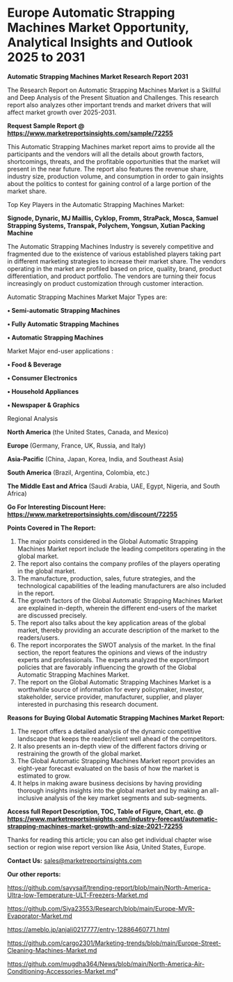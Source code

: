 # Europe Automatic Strapping Machines Market Opportunity, Analytical Insights and Outlook 2025 to 2031

<strong>Automatic Strapping Machines Market Research Report 2031</strong>

The Research Report on Automatic Strapping Machines Market is a Skillful and Deep Analysis of the Present Situation and Challenges. This research report also analyzes other important trends and market drivers that will affect market growth over 2025-2031.

<strong>Request Sample Report @ <a href=https://www.marketreportsinsights.com/sample/72255>https://www.marketreportsinsights.com/sample/72255</a></strong>

This Automatic Strapping Machines market report aims to provide all the participants and the vendors will all the details about growth factors, shortcomings, threats, and the profitable opportunities that the market will present in the near future. The report also features the revenue share, industry size, production volume, and consumption in order to gain insights about the politics to contest for gaining control of a large portion of the market share.

Top Key Players in the Automatic Strapping Machines Market:

<strong>Signode, Dynaric, MJ Maillis, Cyklop, Fromm, StraPack, Mosca, Samuel Strapping Systems, Transpak, Polychem, Yongsun, Xutian Packing Machine</strong>

The Automatic Strapping Machines Industry is severely competitive and fragmented due to the existence of various established players taking part in different marketing strategies to increase their market share. The vendors operating in the market are profiled based on price, quality, brand, product differentiation, and product portfolio. The vendors are turning their focus increasingly on product customization through customer interaction.

Automatic Strapping Machines Market Major Types are:

<strong>• Semi-automatic Strapping Machines

• Fully Automatic Strapping Machines

• Automatic Strapping Machines</strong>

Market Major end-user applications :

<strong>• Food & Beverage

• Consumer Electronics

• Household Appliances

• Newspaper & Graphics</strong>

Regional Analysis

</u><strong><b>North America</b></strong> (the United States, Canada, and Mexico)

<strong><b>Europe </b></strong>(Germany, France, UK, Russia, and Italy)

<strong><b>Asia-Pacific</b></strong> (China, Japan, Korea, India, and Southeast Asia)

<strong><b>South America</b></strong> (Brazil, Argentina, Colombia, etc.)

<strong><b>The Middle East and Africa</b></strong> (Saudi Arabia, UAE, Egypt, Nigeria, and South Africa)

<strong>Go For Interesting Discount Here: <a href=https://www.marketreportsinsights.com/discount/72255>https://www.marketreportsinsights.com/discount/72255</a></strong>

<strong>Points Covered in The Report:</strong>
<ol>
  <li>The major points considered in the Global Automatic Strapping Machines Market report include the leading competitors operating in the global market.</li>
  <li>The report also contains the company profiles of the players operating in the global market.</li>
  <li>The manufacture, production, sales, future strategies, and the technological capabilities of the leading manufacturers are also included in the report.</li>
  <li>The growth factors of the Global Automatic Strapping Machines Market are explained in-depth, wherein the different end-users of the market are discussed precisely.</li>
  <li>The report also talks about the key application areas of the global market, thereby providing an accurate description of the market to the readers/users.</li>
  <li>The report incorporates the SWOT analysis of the market. In the final section, the report features the opinions and views of the industry experts and professionals. The experts analyzed the export/import policies that are favorably influencing the growth of the Global Automatic Strapping Machines Market.</li>
  <li>The report on the Global Automatic Strapping Machines Market is a worthwhile source of information for every policymaker, investor, stakeholder, service provider, manufacturer, supplier, and player interested in purchasing this research document.</li>
</ol>
<strong>Reasons for Buying Global Automatic Strapping Machines Market Report:</strong>

<ol>
  <li>The report offers a detailed analysis of the dynamic competitive landscape that keeps the reader/client well ahead of the competitors.</li>
  <li>It also presents an in-depth view of the different factors driving or restraining the growth of the global market.</li>
  <li>The Global Automatic Strapping Machines Market report provides an eight-year forecast evaluated on the basis of how the market is estimated to grow.</li>
  <li>It helps in making aware business decisions by having providing thorough insights insights into the global market and by making an all-inclusive analysis of the key market segments and sub-segments.</li>
</ol>
<strong>Access full Report Description, TOC, Table of Figure, Chart, etc. @ <a href=https://www.marketreportsinsights.com/industry-forecast/automatic-strapping-machines-market-growth-and-size-2021-72255>https://www.marketreportsinsights.com/industry-forecast/automatic-strapping-machines-market-growth-and-size-2021-72255</a></strong>


Thanks for reading this article; you can also get individual chapter wise section or region wise report version like Asia, United States, Europe.

<strong>Contact Us:</strong>
sales@marketreportsinsights.com

<strong>Our other reports:</strong>

<a href=https://github.com/sayysaif/trending-report/blob/main/North-America-Ultra-low-Temperature-ULT-Freezers-Market.md>https://github.com/sayysaif/trending-report/blob/main/North-America-Ultra-low-Temperature-ULT-Freezers-Market.md</a>

<a href=https://github.com/Siya23553/Research/blob/main/Europe-MVR-Evaporator-Market.md>https://github.com/Siya23553/Research/blob/main/Europe-MVR-Evaporator-Market.md</a>

<a href=https://ameblo.jp/anjali0217777/entry-12886460771.html>https://ameblo.jp/anjali0217777/entry-12886460771.html</a>

<a href=https://github.com/cargo2301/Marketing-trends/blob/main/Europe-Street-Cleaning-Machines-Market.md>https://github.com/cargo2301/Marketing-trends/blob/main/Europe-Street-Cleaning-Machines-Market.md</a>

<a href=https://github.com/mugdha364/News/blob/main/North-America-Air-Conditioning-Accessories-Market.md>https://github.com/mugdha364/News/blob/main/North-America-Air-Conditioning-Accessories-Market.md</a>"
